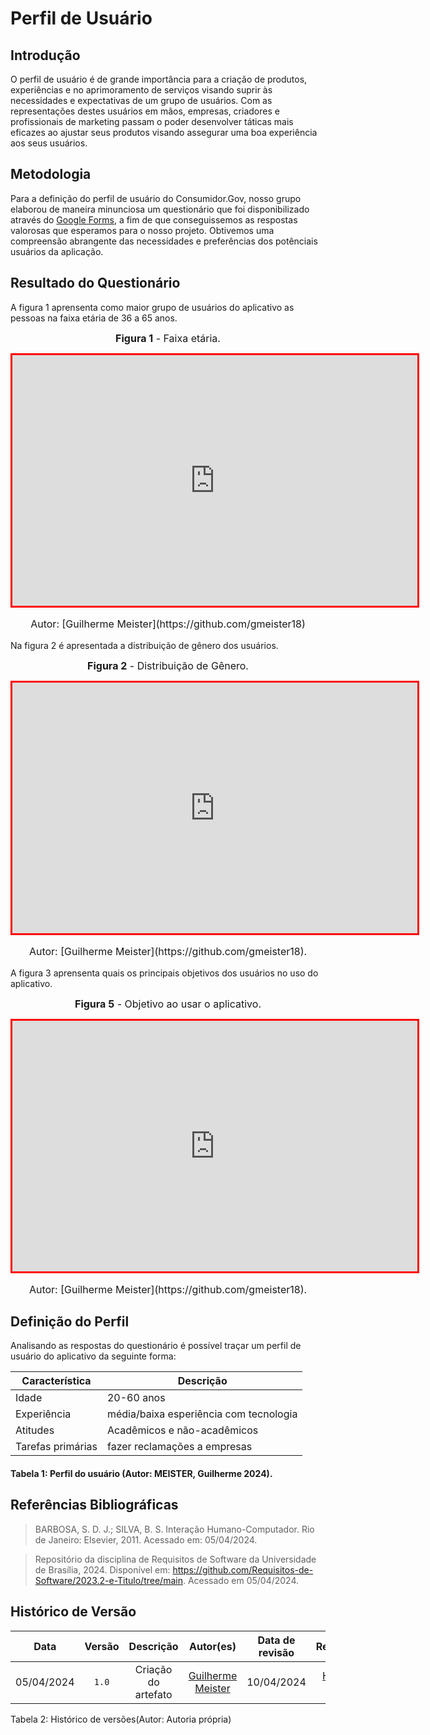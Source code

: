 # Perfil de Usuário

## Introdução

O perfil de usuário é de grande importância para a criação de produtos, experiências e no aprimoramento de serviços visando suprir às necessidades e expectativas de um grupo de usuários. Com as representações destes usuários em mãos, empresas, criadores e profissionais de marketing passam o poder desenvolver táticas mais eficazes ao ajustar seus produtos visando assegurar uma boa experiência aos seus usuários.

## Metodologia

Para a definição do perfil de usuário do Consumidor.Gov, nosso grupo elaborou de maneira minunciosa um questionário que foi disponibilizado através do [Google Forms](),
a fim de que conseguissemos as respostas valorosas que esperamos para o nosso projeto. Obtivemos uma compreensão abrangente das necessidades e preferências dos potênciais usuários da aplicação.

## Resultado do Questionário

A figura 1 aprensenta como maior grupo de usuários do aplicativo as pessoas na faixa etária de 36 a 65 anos.

<font size="3"><p style="text-align: center">**Figura 1** - Faixa etária.</p></font>
<iframe style="border:3px solid red" width="648" height="401" seamless frameborder="0" scrolling="no" width="600" height="371" seamless frameborder="0" scrolling="no" src="https://github.com/Requisitos-de-Software/2024.1-Consumidor.gov/blob/main/assets/img/Elicitação/Questao02.png?raw=true"></iframe>
<font size="3"><p style="text-align: center">Autor: [Guilherme Meister](https://github.com/gmeister18)</p></font>
</figure>

Na figura 2 é apresentada a distribuição de gênero dos usuários.

<font size="3"><p style="text-align: center">**Figura 2** - Distribuição de Gênero.</p></font>
<iframe style="border:3px solid red" width="648" height="401" seamless frameborder="0" scrolling="no" width="600" height="371" seamless frameborder="0" scrolling="no" src="https://github.com/Requisitos-de-Software/2024.1-Consumidor.gov/blob/main/assets/img/Elicitação/Questao03.png?raw=true"></iframe>
<font size="3"><p style="text-align: center">Autor: [Guilherme Meister](https://github.com/gmeister18).</p></font>
</figure>

A figura 3 aprensenta quais os principais objetivos dos usuários no uso do aplicativo.

<font size="3"><p style="text-align: center">**Figura 5** - Objetivo ao usar o aplicativo.</p></font>
<iframe style="border:3px solid red" width="648" height="401" seamless frameborder="0" scrolling="no" width="600" height="371" seamless frameborder="0" scrolling="no" src="https://github.com/Requisitos-de-Software/2024.1-Consumidor.gov/blob/main/assets/img/Elicitação/Questao06.png?raw=true"></iframe>
<font size="3"><p style="text-align: center">Autor: [Guilherme Meister](https://github.com/gmeister18).</p></font>
</figure>

## Definição do Perfil

Analisando as respostas do questionário é possível traçar um perfil de usuário do aplicativo da seguinte forma:

| Característica    | Descrição                                                                    |
| ----------------- | ---------------------------------------------------------------------------- |
| Idade             |      20-60 anos                                                              |
| Experiência       |    média/baixa esperiência com tecnologia                                     |
| Atitudes          |   Acadêmicos e não-acadêmicos                                                                 |
| Tarefas primárias |   fazer reclamações a empresas                                           |

#### Tabela 1: Perfil do usuário (Autor: MEISTER, Guilherme 2024).

## Referências Bibliográficas

> BARBOSA, S. D. J.; SILVA, B. S. Interação Humano-Computador. Rio de Janeiro: Elsevier, 2011. Acessado em: 05/04/2024.

> Repositório da disciplina de Requisitos de Software da Universidade de Brasília, 2024. Disponível em: <a>https://github.com/Requisitos-de-Software/2023.2-e-Titulo/tree/main</a>. Acessado em 05/04/2024.

## Histórico de Versão

| Data | Versão | Descrição | Autor(es) | Data de revisão | Revisor(es) |
| :--:       | :----: | :-------: | :---: | :-------------: | :-----: |
| 05/04/2024 | `1.0`  | Criação do artefato | [Guilherme Meister](https://github.com/gmeister18) | 10/04/2024 | [Henrique Galdino](https://github.com/hgaldino05) |

<div align="center">
<figcaption align="left">Tabela 2: Histórico de versões(Autor: Autoria própria)</figcaption>
</div>
<br/>
